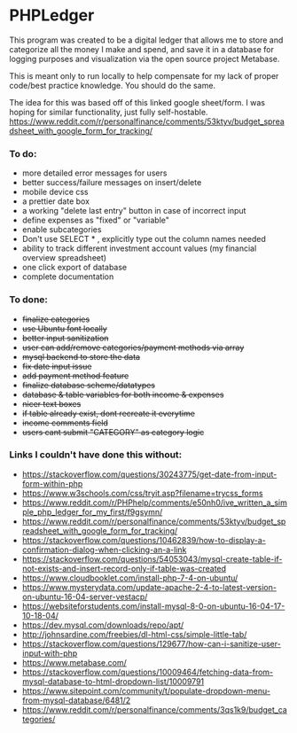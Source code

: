 # PHPLedger

This program was created to be a digital ledger that allows me to store and categorize all the money I make and spend, and save it in a database for logging purposes and visualization via the open source project Metabase. 

This is meant only to run locally to help compensate for my lack of proper code/best practice knowledge. You should do the same.

The idea for this was based off of this linked google sheet/form. I was hoping for similar functionality, just fully self-hostable.
https://www.reddit.com/r/personalfinance/comments/53ktyv/budget_spreadsheet_with_google_form_for_tracking/

### To do:
- more detailed error messages for users
- better success/failure messages on insert/delete
- mobile device css
- a prettier date box
- a working "delete last entry" button in case of incorrect input
- define expenses as "fixed" or "variable"
- enable subcategories
- Don't use SELECT * , explicitly type out the column names needed
- ability to track different investment account values (my financial overview spreadsheet)
- one click export of database
- complete documentation

### To done:
- ~~finalize categories~~
- ~~use Ubuntu font locally~~
- ~~better input sanitization~~
- ~~user can add/remove categories/payment methods via array~~
- ~~mysql backend to store the data~~
- ~~fix date input issue~~
- ~~add payment method feature~~
- ~~finalize database scheme/datatypes~~
- ~~database & table variables for both income & expenses~~
- ~~nicer text boxes~~
- ~~if table already exist, dont recreate it everytime~~
- ~~income comments field~~
- ~~users cant submit "CATEGORY" as category logic~~

### Links I couldn't have done this without:
- https://stackoverflow.com/questions/30243775/get-date-from-input-form-within-php
- https://www.w3schools.com/css/tryit.asp?filename=trycss_forms
- https://www.reddit.com/r/PHPhelp/comments/e50nh0/ive_written_a_simple_php_ledger_for_my_first/f9gsymn/
- https://www.reddit.com/r/personalfinance/comments/53ktyv/budget_spreadsheet_with_google_form_for_tracking/
- https://stackoverflow.com/questions/10462839/how-to-display-a-confirmation-dialog-when-clicking-an-a-link
- https://stackoverflow.com/questions/54053043/mysql-create-table-if-not-exists-and-insert-record-only-if-table-was-created
- https://www.cloudbooklet.com/install-php-7-4-on-ubuntu/
- https://www.mysterydata.com/update-apache-2-4-to-latest-version-on-ubuntu-16-04-server-vestacp/
- https://websiteforstudents.com/install-mysql-8-0-on-ubuntu-16-04-17-10-18-04/
- https://dev.mysql.com/downloads/repo/apt/
- http://johnsardine.com/freebies/dl-html-css/simple-little-tab/
- https://stackoverflow.com/questions/129677/how-can-i-sanitize-user-input-with-php
- https://www.metabase.com/
- https://stackoverflow.com/questions/10009464/fetching-data-from-mysql-database-to-html-dropdown-list/10009791
- https://www.sitepoint.com/community/t/populate-dropdown-menu-from-mysql-database/6481/2
- https://www.reddit.com/r/personalfinance/comments/3qs1k9/budget_categories/